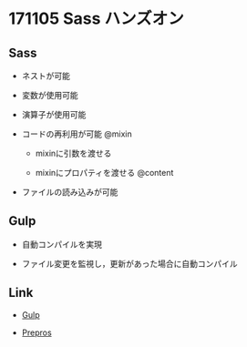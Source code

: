 # 171105 Sass ハンズオン

## Sass

* ネストが可能

* 変数が使用可能

* 演算子が使用可能

* コードの再利用が可能 @mixin

	* mixinに引数を渡せる

	* mixinにプロパティを渡せる @content

* ファイルの読み込みが可能

## Gulp

* 自動コンパイルを実現

* ファイル変更を監視し，更新があった場合に自動コンパイル

## Link

* [Gulp](https://qiita.com/yasui05821/items/e0821bf23890651d2e68)

* [Prepros](https://prepros.io/)